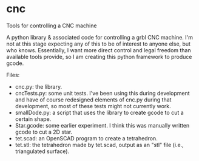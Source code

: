 # cnc
Tools for controlling a CNC machine

A python library & associated code for controlling a grbl CNC machine. I'm not at this stage expecting any of this to be of interest to anyone else, but who knows. Essentially, I want more direct control and legal freedom than available tools provide, so I am creating this python framework to produce gcode.

Files:
* cnc.py: the library.
* cncTests.py: some unit tests. I've been using this during development and have of course redesigned elements of cnc.py during that development, so most of these tests might not currently work.
* smallDode.py: a script that uses the library to create gcode to cut a certain shape.
* Star.gcode: some earlier experiment. I think this was manually written gcode to cut a 2D star.
* tet.scad: an OpenSCAD program to create a tetrahedron.
* tet.stl: the tetrahedron made by tet.scad, output as an "stl" file (i.e., triangulated surface).
